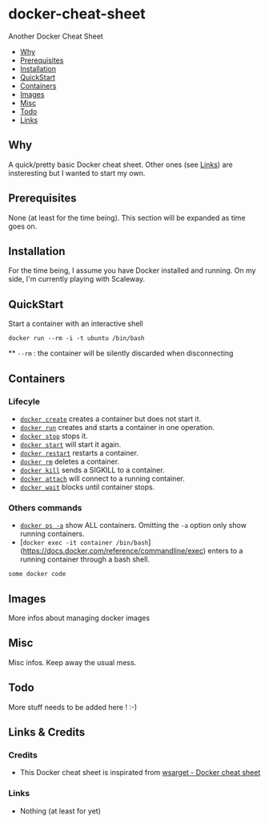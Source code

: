 # docker-cheat-sheet
Another Docker Cheat Sheet

* [Why](#why)
* [Prerequisites](#prerequisites)
* [Installation](#installation)
* [QuickStart](#quickstart)
* [Containers](#containers)
* [Images](#images)
* [Misc](#misc)
* [Todo](#todo)
* [Links](#links)

## Why

A quick/pretty basic Docker cheat sheet. Other ones (see [Links](#links)) are insteresting but I wanted to start my own.

## Prerequisites

None (at least for the time being). This section will be expanded as time goes on. 

## Installation

For the time being, I assume you have Docker installed and running. On my side, I'm currently playing with Scaleway.

## QuickStart

Start a container with an interactive shell
```
docker run --rm -i -t ubuntu /bin/bash
```

** ````--rm```` : the container will be silently discarded when disconnecting

## Containers

### Lifecyle

* [`docker create`](https://docs.docker.com/reference/commandline/create) creates a container but does not start it.
* [`docker run`](https://docs.docker.com/reference/commandline/run) creates and starts a container in one operation.
* [`docker stop`](https://docs.docker.com/reference/commandline/stop) stops it.
* [`docker start`](https://docs.docker.com/reference/commandline/start) will start it again.
* [`docker restart`](https://docs.docker.com/reference/commandline/restart) restarts a container.
* [`docker rm`](https://docs.docker.com/reference/commandline/rm) deletes a container.
* [`docker kill`](https://docs.docker.com/reference/commandline/kill) sends a SIGKILL to a container.
* [`docker attach`](https://docs.docker.com/reference/commandline/attach) will connect to a running container.
* [`docker wait`](https://docs.docker.com/reference/commandline/wait) blocks until container stops.

### Others commands

* [`docker ps -a`](https://docs.docker.com/reference/commandline/ps) show ALL containers. Omitting the `-a` option only show running containers.
* [`docker exec -it container /bin/bash`] (https://docs.docker.com/reference/commandline/exec) enters to a running container through a bash shell. 

````
some docker code
````

## Images

More infos about managing docker images 

## Misc

Misc infos. Keep away the usual mess.

## Todo

More stuff needs to be added here ! :-)

## Links & Credits

### Credits

* This Docker cheat sheet is inspirated from [wsarget - Docker cheat sheet](https://github.com/wsargent/docker-cheat-sheet)

### Links

* Nothing (at least for yet)
